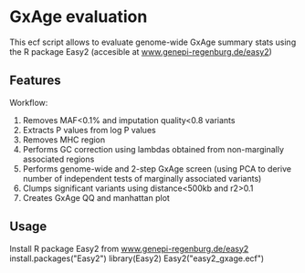 # GxAge evaluation

This ecf script allows to evaluate genome-wide GxAge summary stats using the R package Easy2 (accesible at www.genepi-regenburg.de/easy2)

## Features

Workflow: 
1) Removes MAF<0.1% and imputation quality<0.8 variants
2) Extracts P values from log P values
3) Removes MHC region
4) Performs GC correction using lambdas obtained from non-marginally associated regions
5) Performs genome-wide and 2-step GxAge screen (using PCA to derive number of independent tests of marginally associated variants)
6) Clumps significant variants using distance<500kb and r2>0.1
7) Creates GxAge QQ and manhattan plot


## Usage

Install R package Easy2 from www.genepi-regenburg.de/easy2
install.packages("Easy2")
library(Easy2)
Easy2("easy2_gxage.ecf")


